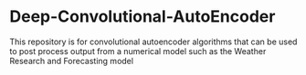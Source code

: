 # Deep-Convolutional-AutoEncoder
This repository is for convolutional autoencoder algorithms that can be used to post process output from a numerical model such as the Weather Research and Forecasting model
